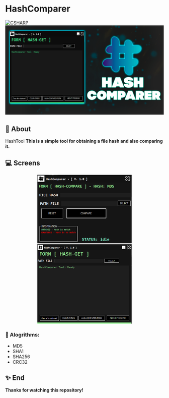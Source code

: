 # HashComparer
![CSHARP](https://img.shields.io/badge/Language-CSHARP-aqua?style=for-the-badge&logo=CS)
![](banner.png)

## 📑 About
</b>HashTool</b>
<strong>This is a simple tool for obtaining a file hash and also comparing it.</strong>

## 💻 Screens
<p float="left" align="center">
  <img alt="screen" width="300" src="1.png">
  <img alt="screen" width="300" src="2.png">
</p> 


### 🤖 Alogrithms:
 * MD5
 * SHA1
 * SHA256
 * CRC32


## ✨ End
<strong>Thanks for watching this repository!</strong>